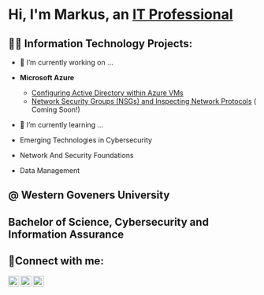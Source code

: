 <h1>Hi, I'm Markus, an <a href="https://www.linkedin.com/in/markus-carter-952b07b4">IT Professional</a></h1>

<h2>👨‍💻 Information Technology Projects:</h2>

- 🔭 I’m currently working on ...
  
- <b>Microsoft Azure</b>
  - [Configuring Active Directory within Azure VMs](https://github.com/Markuscarter/Configure-azure-directory-/tree/main)
  - [Network Security Groups (NSGs) and Inspecting Network Protocols](https://github.com/Markuscarter/NSG-Protocols-) ( Coming Soon!) 

- 🌱 I’m currently learning ...
- Emerging Technologies in Cybersecurity 
- Network And Security Foundations 
- Data Management 
 
<h2>@ Western Goveners University<h2>

Bachelor of Science, 
Cybersecurity and Information Assurance

<h2>🤳Connect with me:</h2>

[<img align="left" alt="Josh | Twitter" width="22px" src="https://cdn.jsdelivr.net/npm/simple-icons@v3/icons/twitter.svg" />][twitter]
[<img align="left" alt="Josh | LinkedIn" width="22px" src="https://cdn.jsdelivr.net/npm/simple-icons@v3/icons/linkedin.svg" />][linkedin]
[<img align="left" alt="Josh | Instagram" width="22px" src="https://cdn.jsdelivr.net/npm/simple-icons@v3/icons/instagram.svg" />][instagram]

[twitter]: https://twitter.com/
[instagram]: https://www.instagram.com/
[linkedin]: https://www.linkedin.com/in/markus-carter-952b07b4/
<!--
**Markuscarter/Markuscarter** is a ✨ _special_ ✨ repository because its `README.md` (this file) appears on your GitHub profile.

Here are some ideas to get you started:

- 🔭 I’m currently working on ...
- 🌱 I’m currently learning ...
- 👯 I’m looking to collaborate on ...
- 🤔 I’m looking for help with ...
- 💬 Ask me about ...
- 📫 How to reach me: ...
- 😄 Pronouns: ...
- ⚡ Fun fact: ...
-->
